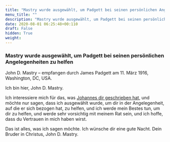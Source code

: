 ```yaml
---
title: "Mastry wurde ausgewählt, um Padgett bei seinen persönlichen Angelegenheiten zu helfen"
menu_title: ""
description: "Mastry wurde ausgewählt, um Padgett bei seinen persönlichen Angelegenheiten zu helfen"
date: 2020-08-01 06:25:48+00:110
draft: False
hidden: True
weight:
---
```

### Mastry wurde ausgewählt, um Padgett bei seinen persönlichen Angelegenheiten zu helfen

John D. Mastry – empfangen durch James Padgett am 11. März 1916, Washington, DC, USA.

Ich bin hier, John D. Mastry.

Ich interessiere mich für das, was [Johannes dir geschrieben hat](/padgett-botschaften/padgett-botschaften-in-reihenfolge-des-datums/padgett-botschaften-1916/johannes-beraet-padgett-zu-einem-plan-der-zu-einem-spaeteren-zeitpunkt-offengelegt-werden-soll-jep-johannes-11-maerz-1916/), und möchte nur sagen, dass ich ausgewählt wurde, um dir in der Angelegenheit, auf die er sich bezogen hat, zu helfen, und ich werde mein Bestes tun, um dir zu helfen, und werde sehr vorsichtig mit meinem Rat sein, und ich hoffe, dass du Vertrauen in mich haben wirst.

Das ist alles, was ich sagen möchte. Ich wünsche dir eine gute Nacht. Dein Bruder in Christus, John D. Mastry.
